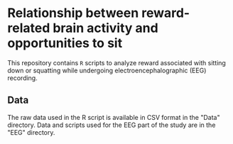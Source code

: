 # Relationship between reward-related brain activity and opportunities to sit

This repository contains `R` scripts to analyze reward associated with sitting down or squatting while undergoing electroencephalographic (EEG) recording. 

## Data
The raw data used in the R script is available in CSV format in the "Data" directory. Data and scripts used for the EEG part of the study are in the "EEG" directory.
